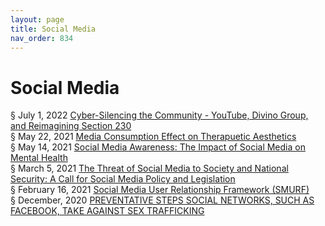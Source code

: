 ```yaml
---
layout: page
title: Social Media 
nav_order: 834
---
```


# Social Media 
§ July 1, 2022 [Cyber-Silencing the Community - YouTube, Divino Group, and Reimagining Section 230](https://archive-c.bsafes.com/docs/C/Cyber-Silencing-the-Community-YouTube-Divino-Group-and-Reimagining-Section-230/)  
§ May 22, 2021 [Media Consumption Effect on Therapuetic Aesthetics](https://archive-m.bsafes.com/docs/M/media-consumption-effect-on-therapuetic-aesthetics/)   
§ May 14, 2021 [Social Media Awareness: The Impact of Social Media on Mental Health](https://archive-s.bsafes.com/docs/S/social-media-awareness-the-impact-of-social-media-on-mental-health/)   
§ March 5, 2021 [The Threat of Social Media to Society and National Security: A Call for Social Media Policy and Legislation](https://archive-t.bsafes.com/docs/T/the-threat-of-social-media-to-society-and-national-security/)  
§ February 16, 2021 [Social Media User Relationship Framework (SMURF)](https://archive-s.bsafes.com/docs/S/social-media-user-relationship-framework/)  
§ December, 2020 [PREVENTATIVE STEPS SOCIAL NETWORKS, SUCH AS FACEBOOK, TAKE AGAINST SEX TRAFFICKING](https://archive-p.bsafes.com/docs/P/preventative-steps-social-networks-such-as-facebook-take-against-sex-trafficking/)   
